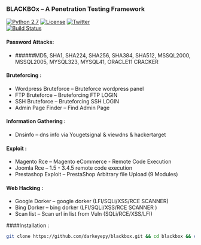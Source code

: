 ### BLACKBOx – A Penetration Testing Framework

[![Python 2.7](https://img.shields.io/badge/python-2.7-yellow.svg?style=flat-square)](https://www.python.org/)
[![License](https://img.shields.io/badge/license-GPLv2-red.svg?style=flat-square)](https://bitbucket.org/darkeye/blackbox/raw/master/COPYING)
[![Twitter](https://img.shields.io/badge/twitter-@blackeye-blue.svg?style=flat-square)](https://twitter.com/S44DH4T)
<br>
[![Build Status](https://img.shields.io/badge/build-passing-green.svg?style=flat-square)](https://drone.io/bitbucket.org/darkeye/black/latest)
#### Password Attacks:
+ ######MD5, SHA1, SHA224, SHA256, SHA384, SHA512, MSSQL2000, MSSQL2005, MYSQL323, MYSQL41, ORACLE11 CRACKER

#### Bruteforcing :
+ Wordpress Bruteforce – Bruteforce wordpress panel
+ FTP Bruteforce       – Bruteforcing FTP LOGIN
+ SSH Bruteforce       – Bruteforcing SSH LOGIN
+ Admin Page Finder    – Find Admin Page
#### Information Gathering :
+ Dnsinfo              – dns info via Yougetsignal & viewdns & hackertarget
#### Exploit : 
+ Magento Rce          – Magento eCommerce - Remote Code Execution
+ Joomla  Rce          – 1.5 - 3.4.5 remote code execution
+ Prestashop Exploit   – PrestaShop Arbitrary file Upload (9 Modules)
#### Web Hacking :
+ Google Dorker        – google dorker (LFI/SQLi/XSS/RCE SCANNER)
+ Bing Dorker          – bing dorker (LFI/SQLi/XSS/RCE SCANNER )
+ Scan list            – Scan url in list from Vuln (SQLi/RCE/XSS/LFI)

####Installation :
```bash
git clone https://github.com/darkeyepy/blackbox.git && cd blackbox && chmod +x install && sudo ./install && cd
```
